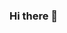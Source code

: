### Hi there 👋

<!--
**TSK-KRISH/TSK-KRISH** is a ✨ _special_ ✨ repository because its `README.md` (this file) appears on your GitHub profile.

Here are some ideas to get you started:
- 👋 Hello world!
- 🔭 I’m currently studying Computer Science
- 🌱 I’m currently interested in AI and Machine learning
- 👯 I’m looking forward to work on innovative projects
- 📫 How to reach me: shialeshkrish@gmail.com
- ⚡ Fun fact: 
-->
